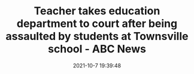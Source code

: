 ---
"title": "Teacher takes education department to court after being assaulted by students at Townsville school - ABC News"
"date": "2021-10-7 19:39:48"
"feed_name": "GOOGLENEWSMINING"
"feed_website": "https://news.google.com/search?q=mining%2Bincident&hl=en-US&gl=US&ceid=US:en"
"feed_rss": "https://news.google.com/rss/search?q=mining%2Bincident&hl=en-US&gl=US&ceid=US:en"
"link": "https://www.abc.net.au/news/2021-10-08/qld-teacher-attack-school-townsville-personal-injury-claim/100521600"
"source": "{'href': 'https://www.abc.net.au', 'title': 'ABC News'}"
"file": "_posts/2021-1-1-4fc579897b93743d0b5f9e3138d6ae523b86b824.md"
"accident": "0"
"drilling": "0"
"dead": "0"
"injured": "0"
"arrested": "0"
"place": "unknown place"
"where": "unknown site"
"causes": "unknown"
"place_uri": "unknown place"
---